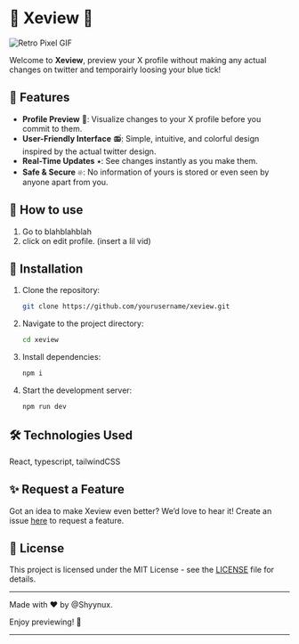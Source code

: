 # 🌟 Xeview 🌟

![Retro Pixel GIF](https://media.giphy.com/media/l3vR9O4IMnlao1ijS/giphy.gif)

Welcome to **Xeview**, preview your X profile without making any actual changes on twitter and temporairly loosing your blue tick!

## 🎨 Features

- **Profile Preview** 📀: Visualize changes to your X profile before you commit to them.
- **User-Friendly Interface** 📻๋࣭: Simple, intuitive, and colorful design inspired by the actual twitter design.
- **Real-Time Updates** ⭑: See changes instantly as you make them.
- **Safe & Secure** 𔓘: No information of yours is stored or even seen by anyone apart from you.

## 💾 How to use

1. Go to blahblahblah
2. click on edit profile. (insert a lil vid)

## 💾 Installation

1. Clone the repository:
    ```bash
    git clone https://github.com/yourusername/xeview.git
    ```
2. Navigate to the project directory:
    ```bash
    cd xeview
    ```
3. Install dependencies:
    ```bash
    npm i
    ```
4. Start the development server:
    ```bash
    npm run dev
    ```


## 🛠️ Technologies Used

React, typescript, tailwindCSS

## ✨ Request a Feature

Got an idea to make Xeview even better? We’d love to hear it! Create an issue [here](https://github.com/yourusername/xeview/issues) to request a feature.

## 📜 License

This project is licensed under the MIT License - see the [LICENSE](LICENSE) file for details.

---

Made with ❤️ by @Shyynux.

Enjoy previewing! 🎉

---
